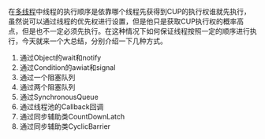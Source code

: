 在[多线程](https://so.csdn.net/so/search?q=多线程&spm=1001.2101.3001.7020)中线程的执行顺序是依靠哪个线程先获得到CUP的执行权谁就先执行，虽然说可以通过线程的优先权进行设置，但是他只是获取CUP执行权的概率高点，但是也不一定必须先执行。在这种情况下如何保证线程按照一定的顺序进行执行，今天就来一个大总结，分别介绍一下几种方式。

1. 通过Object的wait和notify
2. 通过Condition的awiat和signal
3. 通过一个阻塞队列
4. 通过两个阻塞队列
5. 通过SynchronousQueue 
6. 通过线程池的Callback回调
7. 通过同步辅助类CountDownLatch
8. 通过同步辅助类CyclicBarrier

